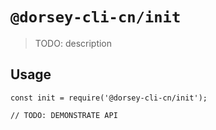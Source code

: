 # `@dorsey-cli-cn/init`

> TODO: description

## Usage

```
const init = require('@dorsey-cli-cn/init');

// TODO: DEMONSTRATE API
```
